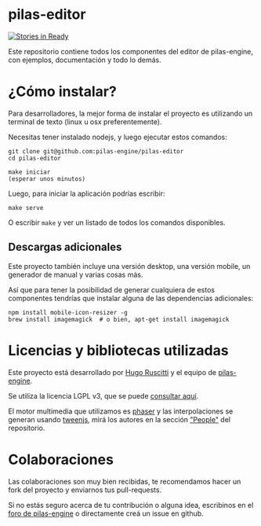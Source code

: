 # pilas-editor

[![Stories in Ready](https://badge.waffle.io/hugoruscitti/pilas-editor.png?label=ready&title=Ready)](http://waffle.io/hugoruscitti/pilas-editor)

Este repositorio contiene todos los componentes del editor de pilas-engine, con ejemplos, documentación y todo lo demás.

# ¿Cómo instalar?

Para desarrolladores, la mejor forma de instalar el proyecto es utilizando un terminal
de texto (linux u osx preferentemente).

Necesitas tener instalado nodejs, y luego ejecutar estos comandos:


```
git clone git@github.com:pilas-engine/pilas-editor
cd pilas-editor

make iniciar
(esperar unos minutos)
```

Luego, para iniciar la aplicación podrías escribir:

```
make serve
```

O escribir ``make`` y ver un listado de todos los comandos disponibles.


## Descargas adicionales

Este proyecto también incluye una versión desktop, una versión mobile, un generador de manual y varias cosas más.

Así que para tener la posibilidad de generar cualquiera de estos componentes
tendrías que instalar alguna de las dependencias adicionales:

```
npm install mobile-icon-resizer -g
brew install imagemagick  # o bien, apt-get install imagemagick
```


# Licencias y bibliotecas utilizadas

Este proyecto está desarrollado por [Hugo Ruscitti](https://github.com/hugoruscitti) y el equipo de [pilas-engine](http://pilas-engine.com.ar/#/acercade).

Se utiliza la licencia LGPL v3, que se puede [consultar aquí](http://choosealicense.com/licenses/lgpl-3.0/).

El motor multimedia que utilizamos es [phaser](http://phaser.io/) y las interpolaciones se generan usando [tweenjs](https://github.com/tweenjs/tween.js), mirá los autores en la sección ["People"](https://github.com/tweenjs/tween.js#people) del repositorio.

# Colaboraciones

Las colaboraciones son muy bien recibidas, te recomendamos hacer un fork del proyecto y enviarnos tus pull-requests.

Si no estás seguro acerca de tu contribución o alguna idea, escribinos en el [foro de pilas-engine](http://foro.pilas-engine.com.ar/) o directamente creá un issue en github.

